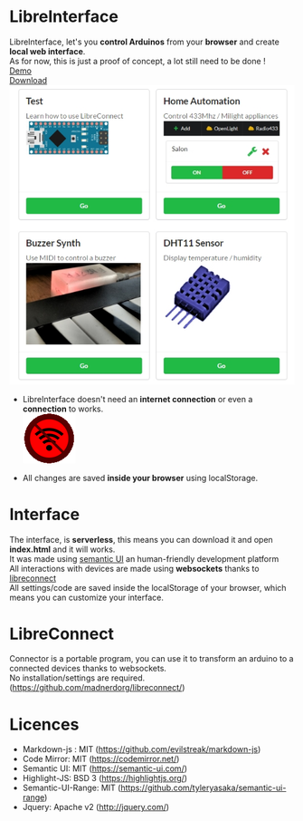 # LibreInterface
LibreInterface, let's you **control Arduinos** from your **browser** and create **local web interface**.    
As for now, this is just a proof of concept, a lot still need to be done !       
[Demo](http://madnerd.org/interface)         
[Download](https://github.com/madnerdorg/libreinterface/archive/master.zip)      
![Screenshot of libreinterface](https://github.com/madnerdorg/libreinterface/raw/master/doc/libre_interface_demo.jpg)


* LibreInterface doesn't need an **internet connection** or even a **connection** to works.    
![nowifi](https://github.com/madnerdorg/libreinterface/raw/master/doc/noconnect.png) 

* All changes are saved **inside your browser** using localStorage.

# Interface
The interface, is **serverless**, this means you can download it and open **index.html** and it will works.        
It was made using [semantic UI](http://semantic-ui.com/) an human-friendly development platform    
All interactions with devices are made using **websockets** thanks to [libreconnect](http://github.com/madnerdorg/libreconnect)    
All settings/code are saved inside the localStorage of your browser, which means you can customize
your interface.   

# LibreConnect
Connector is a portable program, you can use it to transform an arduino to a connected devices thanks to websockets.   
No installation/settings are required.         
(https://github.com/madnerdorg/libreconnect/)

# Licences
* Markdown-js : MIT (https://github.com/evilstreak/markdown-js)
* Code Mirror: MIT (https://codemirror.net/)    
* Semantic UI: MIT (https://semantic-ui.com/)   
* Highlight-JS: BSD 3 (https://highlightjs.org/)    
* Semantic-UI-Range: MIT (https://github.com/tyleryasaka/semantic-ui-range)
* Jquery: Apache v2 (http://jquery.com/)       

